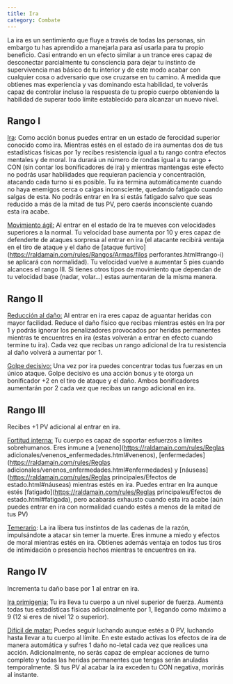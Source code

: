 ```yaml
---
title: Ira
category: Combate
---
```


La ira es un sentimiento que fluye a través de todas las personas, sin embargo tu has aprendido a manejarla para así usarla para tu propio beneficio. Casi entrando en un efecto similar a un trance eres capaz de desconectar parcialmente tu consciencia para dejar tu instinto de supervivencia mas básico de tu interior y de este modo acabar con cualquier cosa o adversario que ose cruzarse en tu camino. A medida que obtienes mas experiencia y vas dominando esta habilidad, te volverás capaz de controlar incluso la respuesta de tu propio cuerpo obteniendo la habilidad de superar todo límite establecido para alcanzar un nuevo nivel.

## Rango I

<u>Ira</u>: Como acción bonus puedes entrar en un estado de ferocidad superior conocido como ira. Mientras estés en el estado de ira aumentas dos de tus estadísticas físicas por 1y recibes resistencia igual a tu rango contra efectos mentales y de moral. Ira durará un número de rondas igual a tu rango + CON (sin contar los bonificadores de ira) y mientras mantengas este efecto no podrás usar habilidades que requieran paciencia y concentración, atacando cada turno si es posible. Tu ira termina automáticamente cuando no haya enemigos cerca o caigas inconsciente, quedando fatigado cuando salgas de esta. No podrás entrar en Ira si estás fatigado salvo que seas reducido a más de la mitad de tus PV, pero caerás inconsciente cuando esta ira acabe.

<u>Movimiento ágil:</u> Al entrar en el estado de Ira te mueves con velocidades superiores a la normal. Tu velocidad base aumenta por 10 y eres capaz de defenderte de ataques sorpresa al entrar en ira (el atacante recibirá ventaja en el tiro de ataque y el daño de [ataque furtivo](https://raldamain.com/rules/Rangos/Armas/filos perforantes.html#rango-i) se aplicará con normalidad). Tu velocidad vuelve a aumentar 5 pies cuando alcances el rango III. Si tienes otros tipos de movimiento que dependan de tu velocidad base (nadar, volar...) estas aumentaran de la misma manera.

## Rango II

<u>Reducción al daño:</u> Al entrar en ira eres capaz de aguantar heridas con mayor facilidad. Reduce el daño físico que recibas mientras estés en Ira por 1 y podrás ignorar los penalizadores provocados por heridas permanentes mientras te encuentres en ira (estas volverán a entrar en efecto cuando termine tu ira). Cada vez que recibas un rango adicional de Ira tu resistencia al daño volverá a aumentar por 1.

<u>Golpe decisivo:</u> Una vez por ira puedes concentrar todas tus fuerzas en un único ataque. Golpe decisivo es una acción bonus y te otorga un bonificador +2 en el tiro de ataque y el daño. Ambos bonificadores aumentarán por 2 cada vez que recibas un rango adicional en ira.

## Rango III

Recibes +1 PV adicional al entrar en ira.

<u>Fortitud interna:</u> Tu cuerpo es capaz de soportar esfuerzos a límites sobrehumanos. Eres inmune a [veneno](https://raldamain.com/rules/Reglas adicionales/venenos_enfermedades.html#venenos), [enfermedades](https://raldamain.com/rules/Reglas adicionales/venenos_enfermedades.html#enfermedades) y [náuseas](https://raldamain.com/rules/Reglas principales/Efectos de estado.html#náuseas) mientras estés en ira. Puedes entrar en Ira aunque estés [fatigado](https://raldamain.com/rules/Reglas principales/Efectos de estado.html#fatigada), pero acabarás exhausto cuando esta ira acabe (aún puedes entrar en ira con normalidad cuando estés a menos de la mitad de tus PV)

<u>Temerario</u>: La ira libera tus instintos de las cadenas de la razón, impulsándote a atacar sin temer la muerte. Eres inmune a miedo y efectos de moral mientras estés en ira. Obtienes además ventaja en todos tus tiros de intimidación o presencia hechos mientras te encuentres en ira.

## Rango IV

Incrementa tu daño base por 1 al entrar en ira.

<u>Ira primigenia:</u> Tu ira lleva tu cuerpo a un nivel superior de fuerza. Aumenta todas tus estadísticas físicas adicionalmente por 1, llegando como máximo a 9 (12 si eres de nivel 12 o superior).

<u>Difícil de matar:</u> Puedes seguir luchando aunque estés a 0 PV, luchando hasta llevar a tu cuerpo al límite. En este estado activas los efectos de ira de manera automática y sufres 1 daño no-letal cada vez que realices una acción. Adicionalmente, no serás capaz de emplear acciones de turno completo y todas las heridas permanentes que tengas serán anuladas temporalmente. Si tus PV al acabar la ira exceden tu CON negativa, morirás al instante.

